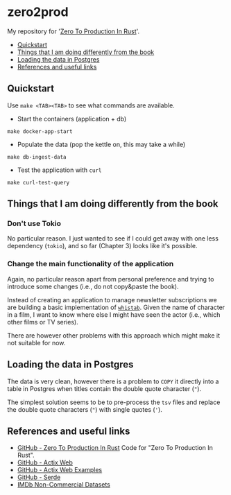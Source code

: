 # zero2prod
My repository for '[Zero To Production In Rust](https://www.zero2prod.com/)'.

- [Quickstart](#quickstart)
- [Things that I am doing differently from the book](#things-that-i-am-doing-differently-from-the-book)
- [Loading the data in Postgres](#loading-the-data-in-postgres)
- [References and useful links](#references-and-useful-links)

## Quickstart

Use `make <TAB><TAB>` to see what commands are available.

- Start the containers (application + db)
```shell
make docker-app-start
```
- Populate the data (pop the kettle on, this may take a while)
```shell
make db-ingest-data
```
- Test the application with `curl`
```shell
make curl-test-query
```

## Things that I am doing differently from the book

### Don't use Tokio

No particular reason. I just wanted to see if I could get away with one less dependency (`tokio`), and so far (Chapter 3) looks like it's possible.

### Change the main functionality of the application

Again, no particular reason apart from personal preference and trying to introduce some changes (i.e., do not copy&paste the book).

Instead of creating an application to manage newsletter subscriptions we are building a basic implementation of [`whistab`](https://github.com/markgreene74/whistab). Given the name of character in a film, I want to know where else I might have seen the actor (i.e., which other films or TV series).

There are however other problems with this approach which might make it not suitable for now.

## Loading the data in Postgres

The data is very clean, however there is a problem to `COPY` it directly into a table in Postgres when titles contain the double quote character (`"`).

The simplest solution seems to be to pre-process the `tsv` files and replace the double quote characters (`"`) with single quotes (`'`).

## References and useful links

- [GitHub - Zero To Production In Rust](https://github.com/LukeMathWalker/zero-to-production) Code for "Zero To Production In Rust".
- [GitHub - Actix Web](https://github.com/actix/actix-web)
- [GitHub - Actix Web Examples](https://github.com/actix/examples)
- [GitHub - Serde](https://github.com/serde-rs/serde)
- [IMDb Non-Commercial Datasets](https://datasets.imdbws.com/)
